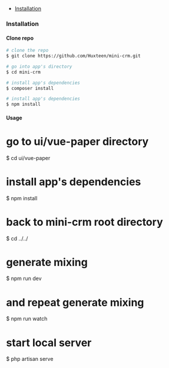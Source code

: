- [Installation](#installation)

### Installation

#### Clone repo

``` bash
# clone the repo
$ git clone https://github.com/Huxteen/mini-crm.git

# go into app's directory
$ cd mini-crm

# install app's dependencies
$ composer install

# install app's dependencies
$ npm install

```
#### Usage

# go to ui/vue-paper directory
$ cd ui/vue-paper

# install app's dependencies
$ npm install

# back to mini-crm root directory
$ cd ../../

# generate mixing
$ npm run dev

# and repeat generate mixing
$ npm run watch

# start local server
$ php artisan serve
